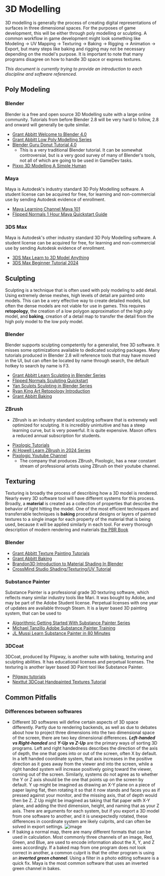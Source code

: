 # 3D Modelling

3D modelling is generally the process of creating digital representations of surfaces in three dimensional spaces. For the purposes of game development, this will be either through poly modelling or sculpting.
A common workflow in game development might look something like Modeling -> UV Mapping -> Texturing -> Baking -> Rigging -> Animation -> Export, but many steps like baking and rigging may not be necessary depending on the model's purpose.
It is important to note that many programs disagree on how to handle 3D space or express textures.

*This document is currently trying to provide an introduction to each discipline and software referenced.*

## Poly Modeling
### Blender 
Blender is a free and open source 3D Modelling suite with a large online community. Tutorials from before Blender 2.8 will be very hard to follow, 2.8 and onward will generally be quite similar.
- [Grant Abbitt Welcome to Blender 4.0](https://www.youtube.com/watch?v=lLqep5Q4MiI)
- [Grant Abbitt Low Poly Modelling Series](https://www.youtube.com/playlist?list=PLn3ukorJv4vsPy9J9x4--pat6jaPqNm11)
- [Blender Guru Donut Tutorial 4.0](https://www.youtube.com/playlist?list=PLjEaoINr3zgEPv5y--4MKpciLaoQYZB1Z)
  - This is a very traditional Blender tutorial. It can be somewhat controversial, but is a very good survey of many of Blender's tools, not all of which are going to be used in GameDev tasks.
- [Pixxo 3D Modelling A Simple Human](https://www.youtube.com/watch?v=9xAumJRKV6A)
### Maya
Maya is Autodesk's industry standard 3D Poly Modelling software. A student license can be acquired for free, for learning and non-commercial use by sending Autodesk evidence of enrollment.
- [Maya Learning Channel Maya 101](https://www.youtube.com/playlist?list=PLD8E5717592CF5C26)
- [Flipped Normals 1 Hour Maya Quickstart Guide](https://www.youtube.com/watch?v=kYQ98Q5UmNo)
### 3DS Max
Maya is Autodesk's other industry standard 3D Poly Modelling software. A student license can be acquired for free, for learning and non-commercial use by sending Autodesk evidence of enrollment. 
- [3DS Max Learn to 3D Model Anything](https://www.youtube.com/watch?v=q2QGaKCyCBM)
- [3DS Max Beginner Tutorial 2024](https://www.youtube.com/watch?v=gVTkLG5EaLE)
## Sculpting
Sculpting is a technique that is often used with poly modeling to add detail. Using extremely dense meshes, high levels of detail are painted onto models. This can be a very effective way to create detailed models, but often the dense models are not viable for use in games. This requires **retopology**, the creation of a low polygon approximation of the high poly model, and **baking**, creation of a detail map to transfer the detail from the high poly model to the low poly model.
### Blender
  Blender supports sculpting competently for a generalist, free 3D software. It misses some optimizations available to dedicated sculpting packages. Many tutorials produced in Blender 2.8 will reference tools that may have moved in the UI, but can often be located by name through search, the default hotkey to search by name is F3.
- [Grant Abbitt Learn Sculpting in Blender Series](https://www.youtube.com/playlist?list=PLn3ukorJv4vvJM7tvjet4PP-LVjJx13oB)
- [Flipped Normals Sculpting Quickstart](https://www.youtube.com/watch?v=Cmi0KoFtc-4)
- [Yan Sculpts Sculpting in Blender Series](https://www.youtube.com/playlist?list=PLvPwLecDlWRCXSVh0nskG810BAerdz9DW)
- [Ryan King Art Retopology Introduction](https://www.youtube.com/watch?v=1myOZaxtHes)
- [Grant Abbitt Baking](https://www.youtube.com/watch?v=MUTdHgif65g)
### ZBrush
* ZBrush is an industry standard sculpting software that is extremely well optimized for sculpting. It is incredibly unintuitive and has a steep learning curve, but is very powerful. It is quite expensive. Maxon offers a reduced annual subscription for students.
- [Pixologic Tutorials](https://zclassroom.com/zclassroom/workshop/getting-started-with-maxon-zbrush)
- [Al Howell Learn ZBrush in 2024 Series](https://www.youtube.com/playlist?list=PLPczLadouqi-wLOizlZHAOLbfEas5Xc0L)
- [Pixologic Youtube Channel](https://www.youtube.com/@MaxonZBrush)
    - The company that produces ZBrush, Pixologic, has a near constant stream of professional artists using ZBrush on their youtube channel.
## Texturing
Texturing is broadly the process of describing how a 3D model is rendered. Nearly every 3D software tool will have different systems for this process. Broadly, a **material** is created as a collection of properties that describe the behavior of light hitting the model. One of the most efficient techniques and transferrable techniques is **baking** procedural designs or layers of painted textures to a single image for each property of the material that is being used, because it will be applied similarly in each tool. For every thorough description of modern rendering and materials [the PBR Book](https://pbr-book.org/)
### Blender
- [Grant Abbitt Texture Painting Tutorials](https://www.youtube.com/playlist?list=PLn3ukorJv4vtvjZvdiOeoSA5kBohtnDOF)
- [Grant Abbitt Baking](https://www.youtube.com/watch?v=MUTdHgif65g)
- [Brandon3D Introduction to Material Shading In Blender](https://www.youtube.com/watch?v=Wg244y2f9Fw&t=35s)
- [CrossMind Studio Shading/Texturing/UV Tutorial](https://www.youtube.com/watch?v=qsXlL1WXEQA)
### Substance Painter
Substance Painter is a professional grade 3D texturing software, which reflects many similar industry tools like Mari. It was bought by Adobe, and may be part of the Adobe Student license. Perpetual licenses with one year of updates are available through Steam. It is a layer based 3D painting system, that can be used to 
- [Algorithmic Getting Started With Substance Painter Series](https://www.y+outube.com/playlist?list=PLB0wXHrWAmCwnqWfKdGEmbtSKN2EzvLrY)
- [Michael Tanzillo Adobe Substance Painter Training](https://www.youtube.com/playlist?list=PLfAG6wq8HC-9CP7VoTHwGvGWJtcScHLYP)
- [JL Mussi Learn Substance Painter in 80 Minutes](https://www.youtube.com/watch?v=s2MOx1Iteik)
### 3DCoat
3DCoat, produced by Pilgway, is another suite with baking, texturing and sculpting abilities. It has educational licenses and perpetual licenses. The texturing is another layer based 3D Paint tool like Substance Painter.
- [Pilgway tutorials](https://3dcoat.com/tutorials/)
- [Nexttut 3DCoat Handpainted Textures Tutorial](https://www.youtube.com/watch?v=ld4qBMBL0fg&t=365s)
## Common Pitfalls
### Differences between softwares
- Different 3D softwares will define certain aspects of 3D space differently. Partly due to rendering backends, as well as due to debates about how to project three dimensions into the two dimensional space of the screen, there are two key dimensional differences. ***Left-handed vs Right-handed*** and ***Y-Up vs Z-Up*** are the primary ways of sorting 3D programs. Left and right handedness describes the direction of the axis of depth, the one that goes into or out of the screen, often X by default. In a left handed coordinate system, that axis increases in the positive direction as it goes away from the viewer and into the screen, while a right handed system will increase positively going toward the viewer, coming out of the screen. Similarly, systems do not agree as to whether the Y or Z axis should be the one that points up on the screen by default. Y up might be imagined as drawing an X-Y plane on a piece of paper laying flat, then rotating it so that it now stands and faces you as if pressed against your monitor, and the missing axis, that of depth would then be Z. Z Up might be imagined as taking that flat paper with X-Y plane, and adding the third dimension, height, and naming that as your Z axis. There are arguments for each system, but if you export a 3D model from one software to another, and it is unexpectedly rotated, these differences in coordinate system are likely culprits, and can often be solved in export settings.
![image](https://github.com/user-attachments/assets/bde6a227-5641-469c-a071-3bbf9b9f90c7)
- If baking a normal map, there are many different formats that can be used in calculation. Most commonly three channels of an image, Red, Green, and Blue, are used to encode information about the X, Y, and Z axes accordingly. If a baked map from one program does not look correct in another, a common culprit is that the other program is using an ***inverted green channel***. Using a filter in a photo editing software is a quick fix. Maya is the most common software that uses an inverted green channel in bakes.
